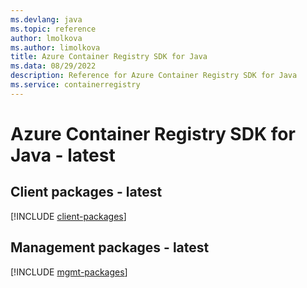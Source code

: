 ```yaml
---
ms.devlang: java
ms.topic: reference
author: lmolkova
ms.author: limolkova
title: Azure Container Registry SDK for Java
ms.data: 08/29/2022
description: Reference for Azure Container Registry SDK for Java
ms.service: containerregistry
---
```

# Azure Container Registry SDK for Java - latest

## Client packages - latest
[!INCLUDE [client-packages](container-registry-client-index.md)]
## Management packages - latest
[!INCLUDE [mgmt-packages](container-registry-mgmt-index.md)]